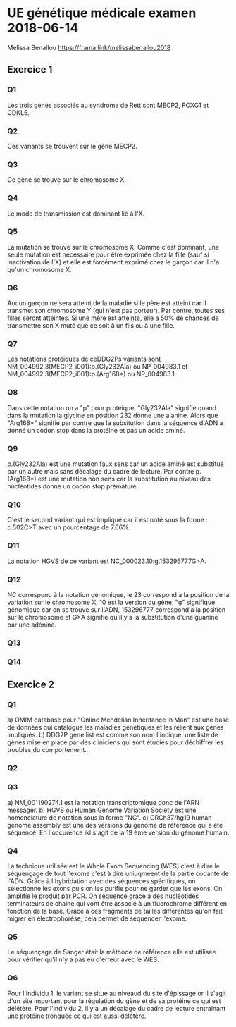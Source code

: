 # UE génétique médicale examen 2018-06-14
Mélissa Benallou
https://frama.link/melissabenallou2018

## Exercice 1
### Q1
Les trois gènes associés au syndrome de Rett sont MECP2, FOXG1 et CDKL5.
### Q2
Ces variants se trouvent sur le gène MECP2.
### Q3
Ce gène se trouve sur le chromosome X.
### Q4
Le mode de transmission est dominant lié à l'X.
### Q5
La mutation se trouve sur le chromosome X. Comme c'est dominant, une seule mutation est nécessaire pour être exprimée chez la fille (sauf si inactivation de l'X) et elle est forcément exprimé chez le garçon car il n'a qu'un chromosome X. 
### Q6
Aucun garçon ne sera atteint de la maladie si le père est atteint car il transmet son chromosome Y (qui n'est pas porteur). Par contre, toutes ses filles seront atteintes. Si une mère est atteinte, elle a 50% de chances de transmettre son X muté que ce soit à un fils ou à une fille.
### Q7
Les notations protéiques de ceDDG2Ps variants sont NM_004992.3(MECP2_i001):p.(Gly232Ala) ou NP_004983.1
et NM_004992.3(MECP2_i001):p.(Arg168*) ou NP_004983.1.
### Q8
Dans cette notation on a "p" pour protéique, "Gly232Ala" signifie quand dans la mutation la glycine en position 232 donne une alanine. Alors que "Arg168*" signifie par contre que la subsitution dans la séquence d'ADN a donné un codon stop dans la protéine et pas un acide aminé.
### Q9
p.(Gly232Ala) est une mutation faux sens car un acide aminé est substitué par un autre mais sans décalage du cadre de lecture. Par contre p.(Arg168*) est une mutation non sens car la substitution au niveau des nucléotides donne un codon stop prématuré.
### Q10
C'est le second variant qui est impliqué car il est noté sous la forme : c.502C>T avec un pourcentage de 7.66%.
### Q11
La notation HGVS de ce variant est NC_000023.10:g.153296777G>A.
### Q12
NC correspond à la notation génomique, le 23 correspond à la position de la variation sur le chromosome X, 10 est la version du gène, "g" signifique génomique car on se trouve sur l'ADN, 153296777 correspond à la position sur le chromosome et G>A signifie qu'il y a la substitution d'une guanine par une adénine.
### Q13

### Q14

## Exercice 2
### Q1
a) OMIM database pour "Online Mendelian Inheritance in Man" est une base de données qui catalogue les maladies génétiques et les relient aux gènes impliqués.
b) DDG2P gene list est comme son nom l'indique, une liste de gènes mise en place par des cliniciens qui sont étudiés pour déchiffrer les troubles du comportement. 
### Q2

### Q3
a) NM_001190274.1 est la notation transcriptomique donc de l'ARN messager.
b) HGVS ou Human Genome Variation Society est une nomenclature de notation sous la forme "NC".
c) GRCh37/hg19 human genome assembly est une des versions du génome de référence qui a été séquencé. En l'occurence ikl s'agit de la 19 ème version du génome humain.
### Q4
La technique utilisée est le Whole Exom Sequencing (WES) c'est à dire le séquençage de tout l'exome c'est à dire uniuqmeent de la partie codante de l'ADN. Grâce à l'hybridation avec des séquences spécifiques, on sélectionne les exons puis on les purifie pour ne garder que les exons. On amplifie le produit par PCR. On séquence grace à des nucléotides terminateurs de chaine qui vont être associé à un fluorochrome différent en fonction de la base. Grâce à ces fragments de tailles différentes qu'on fait migrer en électrophorèse, cela permet de séquencer l'exome.
### Q5 
Le séquençage de Sanger était la méthode de référence elle est utilisée pour vérifier qu'il n'y a pas eu d'erreur avec le WES.
### Q6 
Pour l'individu 1, le variant se situe au niveaud du site d'épissage or il s'agit d'un site important pour la régulation du gène et de sa protéine ce qui est délétère. Pour l'individu 2, il y a un décalage du cadre de lecture entrainant une protéine tronquée ce qui est aussi délétère.
